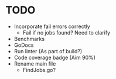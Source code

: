 # TODO

* Incorporate fail errors correctly
    * Fail if no jobs found? Need to clarify
* Benchmarks
* GoDocs
* Run linter (As part of build?)
* Code coverage badge (Aim 90%)
* Rename main file
    * FindJobs.go?

